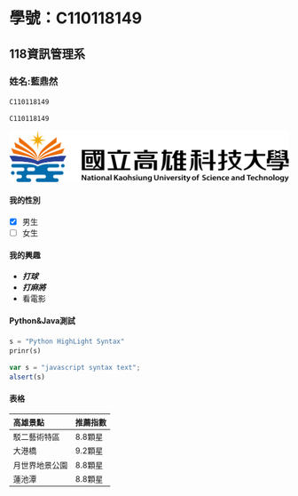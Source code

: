 # 學號：C110118149
## 118資訊管理系
### 姓名:藍鼎然
`C110118149`
```big zone
C110118149
```
![NKUST](nkust.png '高科大')

#### 我的性別
- [x] 男生
- [ ] 女生

#### 我的興趣
* ***打球***
* ***打麻將***
* 看電影
  

#### Python&Java測試
```python
s = "Python HighLight Syntax"
prinr(s)
```

```js
var s = "javascript syntax text";
alsert(s)
```
#### 表格
|高雄景點|推薦指數|
|:----------|:---|
|駁二藝術特區|8.8顆星|
|大港橋  |9.2顆星|
|月世界地景公園  |8.8顆星|
|蓮池潭  |8.8顆星|
